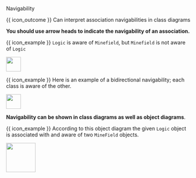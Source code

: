<span id="title">Navigability</span>

<span id="prereqs"></span>

<span id="outcomes">{{ icon_outcome }} Can interpret association navigabilities in class diagrams</span>

<div id="body">

**You should use arrow heads to indicate the navigability of an association.**

<box>

{{ icon_example }} `Logic` is aware of `Minefield`, but `Minefield` is not aware of `Logic`

<img src="{{baseUrl}}/uml/classDiagrams/associations/navigability/images/logicMinefield.png" height="40" />

<include src="logic-minefield.md" />

{{ icon_example }} Here is an example of a bidirectional navigability; each class is aware of the other.<p/>
<img src="{{baseUrl}}/uml/classDiagrams/associations/navigability/images/manDog.png" height="40" />

</box>

**Navigability can be shown in class diagrams as well as object diagrams**.

<box>

{{ icon_example }} According to this object diagram the given `Logic` object is associated with and aware of two `MineField` objects.

<img src="{{baseUrl}}/uml/classDiagrams/associations/navigability/images/logicMinefieldObjects.png" height="80" />

</box>


</div>

<div id="extras">
  <include src="exercises.md" />
</div>
